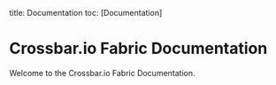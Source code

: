 title: Documentation
toc: [Documentation]

# Crossbar.io Fabric Documentation

Welcome to the Crossbar.io Fabric Documentation.
